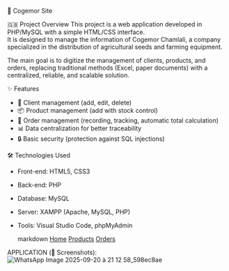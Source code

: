  🌱 Cogemor Site

 🇬🇧 Project Overview
This project is a web application developed in PHP/MySQL with a simple HTML/CSS interface.  
It is designed to manage the information of Cogemor Chamlali, a company specialized in the distribution of agricultural seeds and farming equipment.

The main goal is to digitize the management of clients, products, and orders, replacing traditional methods (Excel, paper documents) with a centralized, reliable, and scalable solution.

 ✨ Features
- 👥 Client management (add, edit, delete)  
- 📦 Product management (add with stock control)  
- 🛒 Order management (recording, tracking, automatic total calculation)  
- 📊 Data centralization for better traceability  
- 🔒 Basic security (protection against SQL injections)

🛠️ Technologies Used
- Front-end: HTML5, CSS3  
- Back-end: PHP  
- Database: MySQL  
- Server: XAMPP (Apache, MySQL, PHP)  
- Tools: Visual Studio Code, phpMyAdmin  



   markdown
[Home](./images/seeds.jpg)
[Products](./images/tools.jpg)
[Orders](./images/tractor.jpg)

APPLICATION (📸 Screenshots):
![WhatsApp Image 2025-09-20 à 21 12 58_598ec8ae](https://github.com/user-attachments/assets/bcf2f883-2552-4d4a-bc3d-cebf19415ab2)
